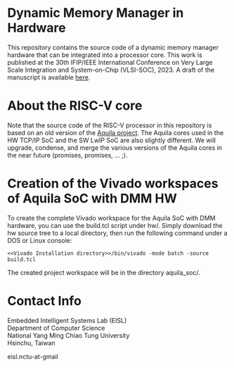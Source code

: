 # Dynamic Memory Manager in Hardware

This repository contains the source code of a dynamic memory manager hardware that can be integrated into a processor core. This work is published at the 30th IFIP/IEEE International Conference on Very Large Scale Integration and System-on-Chip (VLSI-SOC), 2023. A draft of the manuscript is available [here](docs/aquila-dmm.pdf).

# About the RISC-V core
Note that the source code of the RISC-V processor in this repository is based on an old version of the [Aquila project](https://github.com/eisl-nctu/aquila). The Aquila cores used in the HW TCP/IP SoC and the SW LwIP SoC are also slightly different.  We will upgrade, condense, and merge the various versions of the Aquila cores in the near future (promises, promises, ... ;).

# Creation of the Vivado workspaces of Aquila SoC with DMM HW
To create the complete Vivado workspace for the Aquila SoC with DMM hardware, you can use the build.tcl script under hw/. Simply download the hw source tree to a local directory, then run the following command under a DOS or Linux console:

```
<<Vivado Installation directory>>/bin/vivado -mode batch -source build.tcl
```

The created project workspace will be in the directory aquila_soc/.

# Contact Info
Embedded Intelligent Systems Lab (EISL)  
Department of Computer Science  
National Yang Ming Chiao Tung University  
Hsinchu, Taiwan  

eisl.nctu-at-gmail

